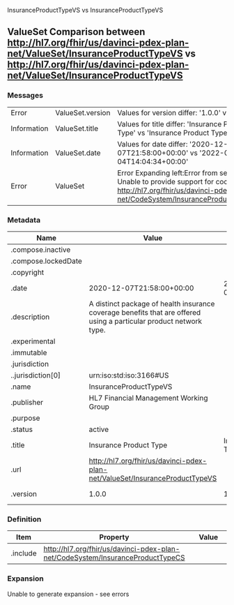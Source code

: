 ﻿

InsuranceProductTypeVS vs InsuranceProductTypeVS

## ValueSet Comparison between http://hl7.org/fhir/us/davinci-pdex-plan-net/ValueSet/InsuranceProductTypeVS vs http://hl7.org/fhir/us/davinci-pdex-plan-net/ValueSet/InsuranceProductTypeVS

### Messages

|  |  |  |
| --- | --- | --- |
| Error | ValueSet.version | Values for version differ: '1.0.0' vs '1.1.0' |
| Information | ValueSet.title | Values for title differ: 'Insurance Product Type' vs 'Insurance Product Type VS' |
| Information | ValueSet.date | Values for date differ: '2020-12-07T21:58:00+00:00' vs '2022-04-04T14:04:34+00:00' |
| Error | ValueSet | Error Expanding left:Error from server: Unable to provide support for code system http://hl7.org/fhir/us/davinci-pdex-plan-net/CodeSystem/InsuranceProductTypeCS |

### Metadata

| Name | Value | | Comments |
| --- | --- | --- | --- |
| .compose.inactive |  | |  |
| .compose.lockedDate |  | |  |
| .copyright |  | |  |
| .date | 2020-12-07T21:58:00+00:00 | 2022-04-04T14:04:34+00:00 | * Values Differ |
| .description | A distinct package of health insurance coverage benefits that are offered using a particular product network type. | |  |
| .experimental |  | |  |
| .immutable |  | |  |
| .jurisdiction |  | |  |
| ..jurisdiction[0] | urn:iso:std:iso:3166#US | |  |
| .name | InsuranceProductTypeVS | |  |
| .publisher | HL7 Financial Management Working Group | |  |
| .purpose |  | |  |
| .status | active | |  |
| .title | Insurance Product Type | Insurance Product Type VS | * Values Differ |
| .url | http://hl7.org/fhir/us/davinci-pdex-plan-net/ValueSet/InsuranceProductTypeVS | |  |
| .version | 1.0.0 | 1.1.0 | * Values Differ |

### Definition

| Item | Property | | Value | | Comments |
| --- | --- | --- | --- | --- | --- |
| .include | http://hl7.org/fhir/us/davinci-pdex-plan-net/CodeSystem/InsuranceProductTypeCS | |  | |  |

### Expansion

Unable to generate expansion - see errors